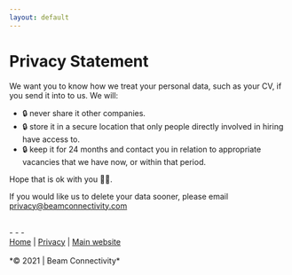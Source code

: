 ```yaml
---
layout: default
---
```


# Privacy Statement

We want you to know how we treat your personal data, such as your CV, if you send it into to us. We will:

* 🔒 never share it other companies.
* 🔒 store it in a secure location that only people directly involved in hiring have access to.
* 🔒 keep it for 24 months and contact you in relation to appropriate vacancies that we have now, or within that period.

Hope that is ok with you 🤞🏼. 

If you would like us to delete your data sooner, please email [privacy@beamconnectivity.com](mailto://privacy@beamconnectivity.com)


<br />
- - -
<br />

<div class="footer-links">
    <a href="/">Home</a> | <a href="/privacy">Privacy</a> | <a href="https://beamconnectivity.com">Main website</a>
</div>

<br />
*© 2021 | Beam Connectivity*